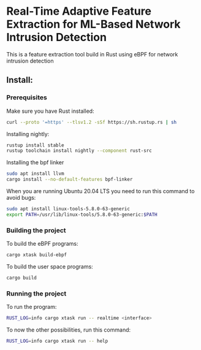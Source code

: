 # Real-Time Adaptive Feature Extraction for ML-Based Network Intrusion Detection

This is a feature extraction tool build in Rust using eBPF for network intrusion detection

## Install:

### Prerequisites

Make sure you have Rust installed:

```bash
curl --proto '=https' --tlsv1.2 -sSf https://sh.rustup.rs | sh
```

Installing nightly:

```bash
rustup install stable
rustup toolchain install nightly --component rust-src
```

Installing the bpf linker

```bash
sudo apt install llvm
cargo install --no-default-features bpf-linker
```

When you are running Ubuntu 20.04 LTS you need to run this command to avoid bugs:

```bash
sudo apt install linux-tools-5.8.0-63-generic
export PATH=/usr/lib/linux-tools/5.8.0-63-generic:$PATH
```

### Building the project

To build the eBPF programs:

```bash
cargo xtask build-ebpf
```

To build the user space programs:

```bash
cargo build
```

### Running the project

To run the program:

```bash
RUST_LOG=info cargo xtask run -- realtime <interface>
```

To now the other possibilities, run this command:

```bash
RUST_LOG=info cargo xtask run -- help
```
